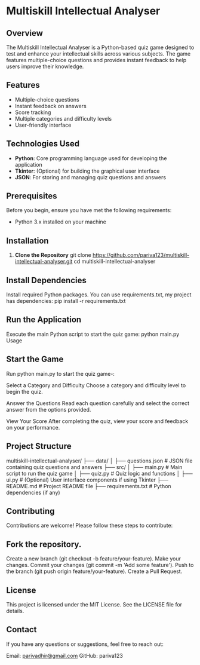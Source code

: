 # Multiskill Intellectual Analyser

## Overview
The Multiskill Intellectual Analyser is a Python-based quiz game designed to test and enhance your intellectual skills across various subjects. The game features multiple-choice questions and provides instant feedback to help users improve their knowledge.

## Features
- Multiple-choice questions
- Instant feedback on answers
- Score tracking
- Multiple categories and difficulty levels
- User-friendly interface

## Technologies Used
- **Python**: Core programming language used for developing the application
- **Tkinter**: (Optional) for building the graphical user interface
- **JSON**: For storing and managing quiz questions and answers

## Prerequisites
Before you begin, ensure you have met the following requirements:
- Python 3.x installed on your machine

## Installation
1. **Clone the Repository**
   git clone https://github.com/pariva123/multiskill-intellectual-analyser.git
   cd multiskill-intellectual-analyser

## Install Dependencies

Install required Python packages. You can use requirements.txt, my project has dependencies:
pip install -r requirements.txt

## Run the Application

Execute the main Python script to start the quiz game:
python main.py
Usage

## Start the Game

Run python main.py to start the quiz game-:

Select a Category and Difficulty
Choose a category and difficulty level to begin the quiz.

Answer the Questions
Read each question carefully and select the correct answer from the options provided.

View Your Score
After completing the quiz, view your score and feedback on your performance.

## Project Structure

multiskill-intellectual-analyser/
├── data/
│   ├── questions.json    # JSON file containing quiz questions and answers
├── src/
│   ├── main.py           # Main script to run the quiz game
│   ├── quiz.py           # Quiz logic and functions
│   ├── ui.py             # (Optional) User interface components if using Tkinter
├── README.md             # Project README file
├── requirements.txt      # Python dependencies (if any)

## Contributing
Contributions are welcome! Please follow these steps to contribute:

## Fork the repository.
Create a new branch (git checkout -b feature/your-feature).
Make your changes.
Commit your changes (git commit -m 'Add some feature').
Push to the branch (git push origin feature/your-feature).
Create a Pull Request.

## License
This project is licensed under the MIT License. See the LICENSE file for details.

## Contact
If you have any questions or suggestions, feel free to reach out:

Email: parivadhir@gmail.com
GitHub: pariva123
